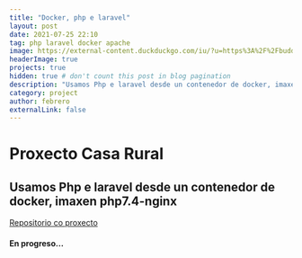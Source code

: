 ```yaml
---
title: "Docker, php e laravel"
layout: post
date: 2021-07-25 22:10
tag: php laravel docker apache
image: https://external-content.duckduckgo.com/iu/?u=https%3A%2F%2Fbuddy.works%2Fguides%2Fcovers%2Flaravel-docker%2Flaravel-docker-share.png&f=1&nofb=1
headerImage: true
projects: true
hidden: true # don't count this post in blog pagination
description: "Usamos Php e laravel desde un contenedor de docker, imaxen php7.4-apache"
category: project
author: febrero
externalLink: false
---
```


# Proxecto Casa Rural

## Usamos Php e laravel desde un contenedor de docker, imaxen php7.4-nginx


[Repositorio co proxecto][1]

#### En progreso...


[1]: https://github.com/fdezfebrero/casarural/tree/main/casarural
